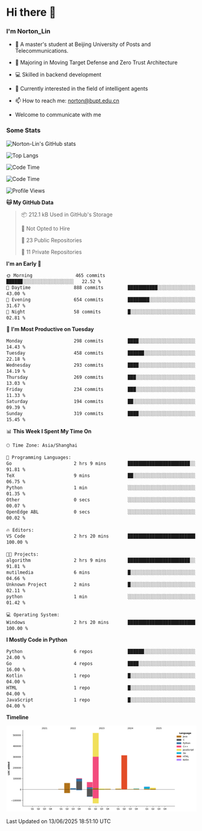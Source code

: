 
# Hi there 👋

### I'm Norton_Lin
- 🏫 A master's student at Beijing University of Posts and Telecommunications.
- 🌱 Majoring in Moving Target Defense and Zero Trust Architecture
- 💻 Skilled in backend development
- 🤖 Currently interested in the field of intelligent agents
- 📫 How to reach me: [norton@bupt.edu.cn](mailto:norton@bupt.edu.cn)

- Welcome to communicate with me

### Some Stats
![Norton-Lin's GitHub stats](https://github-readme-stats.vercel.app/api?username=Norton-Lin&count_private=true&show_icons=true&theme=radical)

![Top Langs](https://github-readme-stats.vercel.app/api/top-langs/?username=Norton-Lin&langs_count=10&layout=compact)

![Code Time](https://github-readme-stats.vercel.app/api/wakatime?username=Norton_Lin)

<!--START_SECTION:waka-->
![Code Time](http://img.shields.io/badge/Code%20Time-981%20hrs%2050%20mins-blue)

![Profile Views](http://img.shields.io/badge/Profile%20Views-0-blue)

**🐱 My GitHub Data** 

> 📦 212.1 kB Used in GitHub's Storage 
 > 
> 🚫 Not Opted to Hire
 > 
> 📜 23 Public Repositories 
 > 
> 🔑 11 Private Repositories 
 > 
**I'm an Early 🐤** 

```text
🌞 Morning                465 commits         ██████░░░░░░░░░░░░░░░░░░░   22.52 % 
🌆 Daytime                888 commits         ███████████░░░░░░░░░░░░░░   43.00 % 
🌃 Evening                654 commits         ████████░░░░░░░░░░░░░░░░░   31.67 % 
🌙 Night                  58 commits          █░░░░░░░░░░░░░░░░░░░░░░░░   02.81 % 
```
📅 **I'm Most Productive on Tuesday** 

```text
Monday                   298 commits         ████░░░░░░░░░░░░░░░░░░░░░   14.43 % 
Tuesday                  458 commits         ██████░░░░░░░░░░░░░░░░░░░   22.18 % 
Wednesday                293 commits         ████░░░░░░░░░░░░░░░░░░░░░   14.19 % 
Thursday                 269 commits         ███░░░░░░░░░░░░░░░░░░░░░░   13.03 % 
Friday                   234 commits         ███░░░░░░░░░░░░░░░░░░░░░░   11.33 % 
Saturday                 194 commits         ██░░░░░░░░░░░░░░░░░░░░░░░   09.39 % 
Sunday                   319 commits         ████░░░░░░░░░░░░░░░░░░░░░   15.45 % 
```


📊 **This Week I Spent My Time On** 

```text
🕑︎ Time Zone: Asia/Shanghai

💬 Programming Languages: 
Go                       2 hrs 9 mins        ███████████████████████░░   91.81 % 
TeX                      9 mins              ██░░░░░░░░░░░░░░░░░░░░░░░   06.75 % 
Python                   1 min               ░░░░░░░░░░░░░░░░░░░░░░░░░   01.35 % 
Other                    0 secs              ░░░░░░░░░░░░░░░░░░░░░░░░░   00.07 % 
OpenEdge ABL             0 secs              ░░░░░░░░░░░░░░░░░░░░░░░░░   00.02 % 

🔥 Editors: 
VS Code                  2 hrs 20 mins       █████████████████████████   100.00 % 

🐱‍💻 Projects: 
algorithm                2 hrs 9 mins        ███████████████████████░░   91.81 % 
mutilmedia               6 mins              █░░░░░░░░░░░░░░░░░░░░░░░░   04.66 % 
Unknown Project          2 mins              █░░░░░░░░░░░░░░░░░░░░░░░░   02.11 % 
python                   1 min               ░░░░░░░░░░░░░░░░░░░░░░░░░   01.42 % 

💻 Operating System: 
Windows                  2 hrs 20 mins       █████████████████████████   100.00 % 
```

**I Mostly Code in Python** 

```text
Python                   6 repos             ██████░░░░░░░░░░░░░░░░░░░   24.00 % 
Go                       4 repos             ████░░░░░░░░░░░░░░░░░░░░░   16.00 % 
Kotlin                   1 repo              █░░░░░░░░░░░░░░░░░░░░░░░░   04.00 % 
HTML                     1 repo              █░░░░░░░░░░░░░░░░░░░░░░░░   04.00 % 
JavaScript               1 repo              █░░░░░░░░░░░░░░░░░░░░░░░░   04.00 % 
```



**Timeline**

![Lines of Code chart](https://raw.githubusercontent.com/Norton-Lin/Norton-Lin/main/assets/bar_graph.png)


 Last Updated on 13/06/2025 18:51:10 UTC
<!--END_SECTION:waka-->
